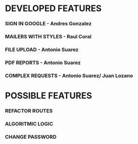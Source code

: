 # DEVELOPED FEATURES
### SIGN IN GOOGLE - Andres Gonzalez
### MAILERS WITH STYLES - Raul Coral
### FILE UPLOAD - Antonio Suarez
### PDF REPORTS - Antonio Suarez
### COMPLEX REQUESTS - Antonio Suarez/ Juan Lozano

# POSSIBLE FEATURES
### REFACTOR ROUTES
### ALGORITMIC LOGIC
### CHANGE PASSWORD
